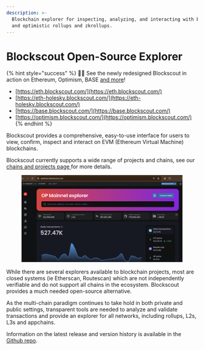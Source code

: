 ```yaml
---
description: >-
  Blockchain explorer for inspecting, analyzing, and interacting with EVM chains
  and optimistic rollups and zkrollups.
---
```


# Blockscout Open-Source Explorer

{% hint style="success" %}
🔵🎉 See the newly redesigned Blockscout in action on Ethereum, Optimism, BASE [and more](https://www.blockscout.com/chains-and-projects)!&#x20;

* [https://eth.blockscout.com/](https://eth.blockscout.com/)
* [https://eth-holesky.blockscout.com/](https://eth-holesky.blockscout.com/)
* [https://base.blockscout.com/](https://base.blockscout.com/)
* [https://optimism.blockscout.com/](https://optimism.blockscout.com/)
{% endhint %}

Blockscout provides a comprehensive, easy-to-use interface for users to view, confirm, inspect and interact on EVM (Ethereum Virtual Machine) blockchains.&#x20;

Blockscout currently supports a wide range of projects and chains, see our [chains and projects page](https://www.blockscout.com/chains-and-projects)[ ](https://www.blockscout.com/chains-and-projects)for more details.

<figure><img src=".gitbook/assets/optimism-blockscout-explorer.png" alt=""><figcaption></figcaption></figure>



While there are several explorers available to blockchain projects, most are closed systems (ie Etherscan, Routescan) which are not independently verifiable and do not support all chains in the ecosystem. Blockscout provides a much needed open-source alternative.&#x20;

As the multi-chain paradigm continues to take hold in both private and public settings, transparent tools are needed to analyze and validate transactions and provide an explorer for all networks, including rollups, L2s, L3s and appchains.

Information on the latest release and version history is available in the [Github repo](https://github.com/blockscout/blockscout/releases).

